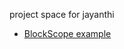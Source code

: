 ﻿project space for jayanthi



+ [BlockScope example](./src/main/java/com/yash/exercise/BlockScope.java)
